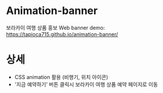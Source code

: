 # Animation-banner
보라카이 여행 상품 홍보 Web banner
demo: https://tapioca715.github.io/animation-banner/

# 상세 
- CSS animation 활용 (비행기, 위치 아이콘)
- '지금 예약하기' 버튼 클릭시 보라카이 여행 상품 예약 페이지로 이동
